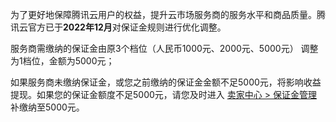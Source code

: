 
为了更好地保障腾讯云用户的权益，提升云市场服务商的服务水平和商品质量。腾讯云官方已于**2022年12月**对保证金规则进行优化调整。

服务商需缴纳的保证金由原3个档位（人民币1000元、2000元、5000元） 调整为1档位，金额为5000元；

如果服务商未缴纳保证金，或您之前缴纳的保证金金额不足5000元，将影响收益提现。如果您的保证金额度不足5000元，请您及时进入 [卖家中心 > 保证金管理](https://console.cloud.tencent.com/serviceprovider/deposits) 补缴纳至5000元。
